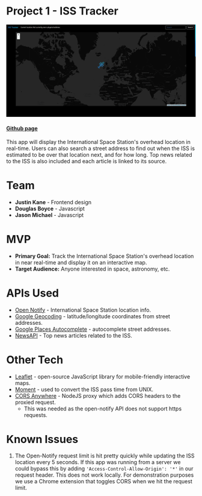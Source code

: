 # Project 1 - ISS Tracker

![iss](/assets/images/iss.png?raw=true)


#### [Github page](https://jason-michael.github.io/iss-tracker/)

This app will display the International Space Station's overhead location in real-time. Users can also search a street address to find out when the ISS is estimated to be over that location next, and for how long. Top news related to the ISS is also included and each article is linked to its source.


# Team
- **Justin Kane** - Frontend design
- **Douglas Boyce** - Javascript
- **Jason Michael** - Javascript


# MVP
- **Primary Goal:** Track the International Space Station's overhead location in near real-time and display it on an interactive map.
- **Target Audience:** Anyone interested in space, astronomy, etc.


# APIs Used
- [Open Notify](http://open-notify.org/) - International Space Station location info.
- [Google Geocoding](https://developers.google.com/maps/documentation/geocoding/start) - latitude/longitude coordinates from street addresses.
- [Google Places Autocomplete](https://developers.google.com/maps/documentation/javascript/examples/places-autocomplete) - autocomplete street addresses.
- [NewsAPI](https://newsapi.org/) - Top news articles related to the ISS.


# Other Tech
- [Leaflet](https://leafletjs.com/) - open-source JavaScript library for mobile-friendly interactive maps.
- [Moment](https://momentjs.com/docs/#/parsing/now/) - used to convert the ISS pass time from UNIX.
- [CORS Anywhere](https://github.com/Rob--W/cors-anywhere) - NodeJS proxy which adds CORS headers to the proxied request.
    - This was needed as the open-notify API does not support https requests.


# Known Issues
1. The Open-Notify request limit is hit pretty quickly while updating the ISS location every 5 seconds. If this app was running from a server we could bypass this by adding `'Access-Control-Allow-Origin': '*'` in our request header. This does not work locally. For demonstration purposes we use a Chrome extension that toggles CORS when we hit the request limit.


